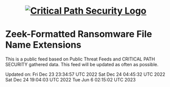 <h1 align="center">

[![Critical Path Security Logo](https://www.criticalpathsecurity.com/wp-content/uploads/2020/09/CPS-LOGO-RESIZE.png)](https:://www.criticalpathsecurity.com)

</h1>

# Zeek-Formatted Ransomware File Name Extensions

This is a public feed based on Public Threat Feeds and CRITICAL PATH SECURITY gathered data.
This feed will be updated as often as possible.

Updated on:
Fri Dec 23 23:34:57 UTC 2022
Sat Dec 24 04:45:32 UTC 2022
Sat Dec 24 19:04:03 UTC 2022
Tue Jun  6 02:15:02 UTC 2023
